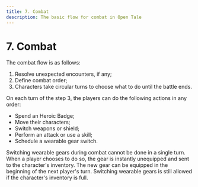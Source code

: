 ```yaml
---
title: 7. Combat
description: The basic flow for combat in Open Tale
---
```


# 7. Combat

The combat flow is as follows:

1. Resolve unexpected encounters, if any;
2. Define combat order;
3. Characters take circular turns to choose what to do until the battle ends.

On each turn of the step 3, the players can do the following actions in any
order:

* Spend an Heroic Badge;
* Move their characters;
* Switch weapons or shield;
* Perform an attack or use a skill;
* Schedule a wearable gear switch.

Switching wearable gears during combat cannot be done in a single turn. When a
player chooses to do so, the gear is instantly unequipped and sent to the
character's inventory. The new gear can be equipped in the beginning of the next
player's turn. Switching wearable gears is still allowed if the character's
inventory is full.
